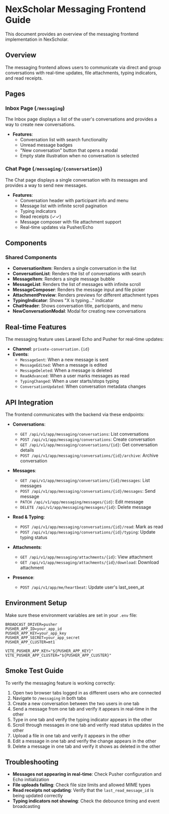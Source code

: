 # NexScholar Messaging Frontend Guide

This document provides an overview of the messaging frontend implementation in NexScholar.

## Overview

The messaging frontend allows users to communicate via direct and group conversations with real-time updates, file attachments, typing indicators, and read receipts.

## Pages

### Inbox Page (`/messaging`)

The Inbox page displays a list of the user's conversations and provides a way to create new conversations.

- **Features**:
  - Conversation list with search functionality
  - Unread message badges
  - "New conversation" button that opens a modal
  - Empty state illustration when no conversation is selected

### Chat Page (`/messaging/{conversation}`)

The Chat page displays a single conversation with its messages and provides a way to send new messages.

- **Features**:
  - Conversation header with participant info and menu
  - Message list with infinite scroll pagination
  - Typing indicators
  - Read receipts (✓✓)
  - Message composer with file attachment support
  - Real-time updates via Pusher/Echo

## Components

### Shared Components

- **ConversationItem**: Renders a single conversation in the list
- **ConversationList**: Renders the list of conversations with search
- **MessageItem**: Renders a single message bubble
- **MessageList**: Renders the list of messages with infinite scroll
- **MessageComposer**: Renders the message input and file picker
- **AttachmentPreview**: Renders previews for different attachment types
- **TypingIndicator**: Shows "X is typing..." indicator
- **ChatHeader**: Shows conversation title, participants, and menu
- **NewConversationModal**: Modal for creating new conversations

## Real-time Features

The messaging feature uses Laravel Echo and Pusher for real-time updates:

- **Channel**: `private-conversation.{id}`
- **Events**:
  - `MessageSent`: When a new message is sent
  - `MessageEdited`: When a message is edited
  - `MessageDeleted`: When a message is deleted
  - `ReadAdvanced`: When a user marks messages as read
  - `TypingChanged`: When a user starts/stops typing
  - `ConversationUpdated`: When conversation metadata changes

## API Integration

The frontend communicates with the backend via these endpoints:

- **Conversations**:
  - `GET /api/v1/app/messaging/conversations`: List conversations
  - `POST /api/v1/app/messaging/conversations`: Create conversation
  - `GET /api/v1/app/messaging/conversations/{id}`: Get conversation details
  - `POST /api/v1/app/messaging/conversations/{id}/archive`: Archive conversation

- **Messages**:
  - `GET /api/v1/app/messaging/conversations/{id}/messages`: List messages
  - `POST /api/v1/app/messaging/conversations/{id}/messages`: Send message
  - `PATCH /api/v1/app/messaging/messages/{id}`: Edit message
  - `DELETE /api/v1/app/messaging/messages/{id}`: Delete message

- **Read & Typing**:
  - `POST /api/v1/app/messaging/conversations/{id}/read`: Mark as read
  - `POST /api/v1/app/messaging/conversations/{id}/typing`: Update typing status

- **Attachments**:
  - `GET /api/v1/app/messaging/attachments/{id}`: View attachment
  - `GET /api/v1/app/messaging/attachments/{id}/download`: Download attachment

- **Presence**:
  - `POST /api/v1/app/me/heartbeat`: Update user's last_seen_at

## Environment Setup

Make sure these environment variables are set in your `.env` file:

```
BROADCAST_DRIVER=pusher
PUSHER_APP_ID=your_app_id
PUSHER_APP_KEY=your_app_key
PUSHER_APP_SECRET=your_app_secret
PUSHER_APP_CLUSTER=mt1

VITE_PUSHER_APP_KEY="${PUSHER_APP_KEY}"
VITE_PUSHER_APP_CLUSTER="${PUSHER_APP_CLUSTER}"
```

## Smoke Test Guide

To verify the messaging feature is working correctly:

1. Open two browser tabs logged in as different users who are connected
2. Navigate to `/messaging` in both tabs
3. Create a new conversation between the two users in one tab
4. Send a message from one tab and verify it appears in real-time in the other
5. Type in one tab and verify the typing indicator appears in the other
6. Scroll through messages in one tab and verify read status updates in the other
7. Upload a file in one tab and verify it appears in the other
8. Edit a message in one tab and verify the change appears in the other
9. Delete a message in one tab and verify it shows as deleted in the other

## Troubleshooting

- **Messages not appearing in real-time**: Check Pusher configuration and Echo initialization
- **File uploads failing**: Check file size limits and allowed MIME types
- **Read receipts not updating**: Verify that the `last_read_message_id` is being updated correctly
- **Typing indicators not showing**: Check the debounce timing and event broadcasting
